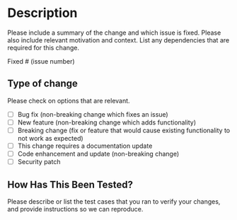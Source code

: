 # Description

Please include a summary of the change and which issue is fixed. Please also include relevant motivation and context. List any dependencies that are required for this change.

Fixed # (issue number)

## Type of change

Please check on options that are relevant.

- [ ] Bug fix (non-breaking change which fixes an issue)
- [ ] New feature (non-breaking change which adds functionality)
- [ ] Breaking change (fix or feature that would cause existing functionality to not work as expected)
- [ ] This change requires a documentation update
- [ ] Code enhancement and update (non-breaking change)
- [ ] Security patch

## How Has This Been Tested?

Please describe or list the test cases that you ran to verify your changes, and provide instructions so we can reproduce. 

